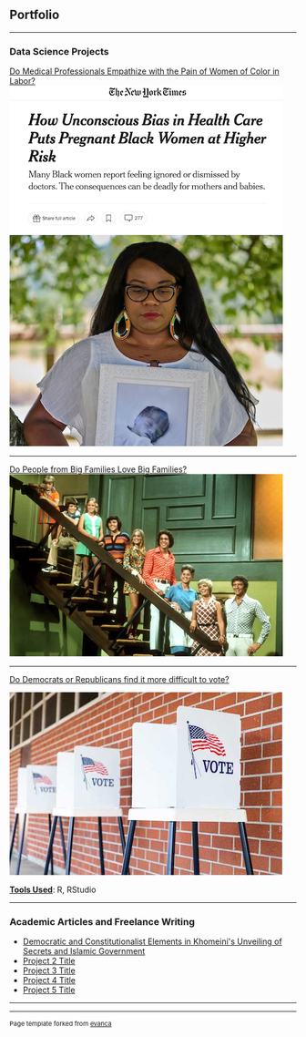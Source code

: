 ## Portfolio

---

### Data Science Projects 

[Do Medical Professionals Empathize with the Pain of Women of Color in Labor?](/pdf/sample_presentation.pdf)
<img src="images/woc_childbirth.png?raw=true"/>

---
[Do People from Big Families Love Big Families?](/203_big_families.md)
<img src="images/brady_bunch_stairs2.jpg?raw=true"/>

---
[Do Democrats or Republicans find it more difficult to vote?](/203_voting_difficulty_page.md)

<img src="images/voting-booths-with-no-people.jpg?raw=true"/>

<b><u>Tools Used</u></b>: R, RStudio


---

### Academic Articles and Freelance Writing

- [Democratic and Constitutionalist Elements in Khomeini's Unveiling of Secrets and Islamic Government](/pdf/journal_of_political_ideologies_nura.pdf)
- [Project 2 Title](http://example.com/)
- [Project 3 Title](http://example.com/)
- [Project 4 Title](http://example.com/)
- [Project 5 Title](http://example.com/)

---




---
<p style="font-size:11px">Page template forked from <a href="https://github.com/evanca/quick-portfolio">evanca</a></p>
<!-- Remove above link if you don't want to attibute -->
